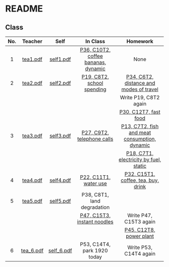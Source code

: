 # README

## Class

| No.  |                 Teacher                 |                Self                |                           In Class                           |                           Homework                           |
| :--: | :-------------------------------------: | :--------------------------------: | :----------------------------------------------------------: | :----------------------------------------------------------: |
|  1   | [tea1.pdf](note_teacher/teacher_1.pdf)  | [self1.pdf](note_self/self_1.pdf)  | [P36, C10T2, coffee bananas, dynamic](TASK1/C10T2_coffee_bananas.md) |                             None                             |
|  2   | [tea2.pdf](note_teacher/teacher_2.pdf)  | [self2.pdf](note_self/self_2.pdf)  | [P19, C8T2, school spending](TASK1/C8T2_school_spending.md)  | [P34, C6T2, distance and modes of travel](TASK1/C6T2_distance_and_modes_of_travel.md) |
|      |                                         |                                    |                                                              |                    Write P19, C8T2 again                     |
|      |                                         |                                    |                                                              |      [P30, C12T7, fast food](TASK1/C12T7_fast_food.md)       |
|  3   | [tea3.pdf](note_teacher/teacher_3.pdf)  | [self3.pdf](note_self/self_3.pdf)  | [P27, C9T2, telephone calls](TASK1/C9T2_telephone_calls.md)  | [P13, C7T2, fish and meat consumption, dynamic](TASK1/C7T2_fish_and_meat_consumption.md) |
|      |                                         |                                    |                                                              | [P18, C7T1, electricity by fuel, static](TASK1/C7T1_electricity_by_fuel.md) |
|  4   | [tea4.pdf](note_teacher/teacher_4.pdf)  | [self4.pdf](note_self/self_4.pdf)  |      [P22, C11T1, water use](TASK1/C11T1_water_use.md)       | [P32, C15T1, coffee, tea, buy, drink](TASK1/C15T1_coffee_tea_buy_drink.md) |
|  5   | [tea5.pdf](note_teacher/teacher_5.pdf)  | [self5.pdf](note_self/self_5.pdf)  |                 P38, C8T1, land degradation                  |                                                              |
|      |                                         |                                    | [P47, C15T3, instant noodles](TASK1/C15T3_instant_noodles.md) |                    Write P47, C15T3 again                    |
|      |                                         |                                    |                                                              |    [P45, C12T8, power plant](TASK1/C12T8_power_plant.md)     |
|  6   | [tea_6.pdf](note_teacher\teacher_6.pdf) | [self_6.pdf](note_self\self_6.pdf) |                 P53, C14T4, park 1920 today                  |                    Write P53, C14T4 again                    |
